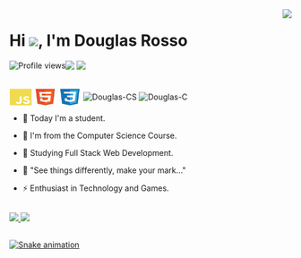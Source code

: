 <img align="right" height="500em" src="https://raw.githubusercontent.com/gist/douglasrosso/9d3f9530889c203b5eb2e5e821fbae76/raw/7f6b7b22c08c74bc72b41d1cecf29e3cd2696627/githubcard.svg"/>
<div align="left">
<h1>Hi <img src="https://raw.githubusercontent.com/kaueMarques/kaueMarques/master/hi.gif" height="30px">, I'm Douglas Rosso</h1>
<p> <img align="left" src="https://komarev.com/ghpvc/?username=douglasrosso&color=red" alt="Profile views" /> </p>
<div>

<a href="https://www.instagram.com/rosso_douglx/" target="_blank"><img src="https://img.shields.io/badge/-Instagram-%23E4405F?style=for-the-badge&logo=instagram&logoColor=white" target="_blank"></a>
  <a href="https://www.linkedin.com/in/douglas-martignago-rosso-529588127" target="_blank"><img src="https://img.shields.io/badge/-LinkedIn-%230077B5?style=for-the-badge&logo=linkedin&logoColor=white" target="_blank"></a> 
  
  </div>
<div style="display: inline_block"><br>
  <img align="center" alt="Douglas-Js" height="30" width="40" src="https://raw.githubusercontent.com/devicons/devicon/master/icons/javascript/javascript-plain.svg">
  <img align="center" alt="Douglas-HTML" height="30" width="40" src="https://raw.githubusercontent.com/devicons/devicon/master/icons/html5/html5-original.svg">
  <img align="center" alt="Douglas-CSS" height="30" width="40" src="https://raw.githubusercontent.com/devicons/devicon/master/icons/css3/css3-original.svg">
  <img align="center" alt="Douglas-CS" height="30" width="40" src="https://cdn.jsdelivr.net/gh/devicons/devicon/icons/csharp/csharp-original.svg" />
  <img align="center" alt="Douglas-C" height="30" width="40" src="https://cdn.jsdelivr.net/gh/devicons/devicon/icons/c/c-original.svg" />
</div>

- 🔭 Today I'm a student.
- 🌱 I'm from the Computer Science Course.
- 📔 Studying Full Stack Web Development.
- 💬 "See things differently, make your mark..."
- ⚡ Enthusiast in Technology and Games.
  
  ##

<div align="left">
  <a href="https://github.com/douglasrosso">
  <img height="177em" src="https://github-readme-stats.vercel.app/api?username=douglasrosso&show_icons=false&theme=dracula&include_all_commits=true&count_private=true"/>
  <img height="180em" src="https://github-readme-stats.vercel.app/api/top-langs/?username=douglasrosso&layout=compact&langs_count=7&theme=dracula"/>
  
  ##
 
<div> 
 
  ![Snake animation](https://github.com/douglasrosso/douglasrosso/blob/output/github-contribution-grid-snake.svg)
 
</div>
